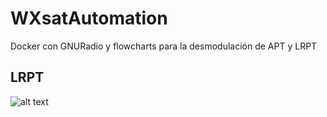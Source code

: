 # WXsatAutomation
Docker con GNURadio y flowcharts para la desmodulación de APT y LRPT

## LRPT

![alt text](https://raw.githubusercontent.com/pepassaco/WXsatAutomation/main/Flowcharts/lrpt_image.jpg)
